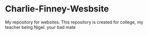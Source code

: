 # Charlie-Finney-Wesbsite
My repository for websites. This repository is created for college, my teacher being Nigel. 
your bad mate 
